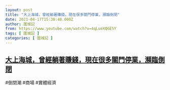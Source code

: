 ```yaml
---
layout: post
title: "大上海城，曾經躺著賺錢，現在很多關門停業，瀕臨倒閉"
date: 2021-04-17T15:30:48.000Z
author: 圍城記
from: https://www.youtube.com/watch?v=4qLueXQ6E5Y
tags: [ 圍城記 ]
categories: [ 圍城記 ]
---
```

<!--1618673448000-->
[大上海城，曾經躺著賺錢，現在很多關門停業，瀕臨倒閉](https://www.youtube.com/watch?v=4qLueXQ6E5Y)
------

<div>
#倒閉潮 #商場 #實體經濟
</div>
